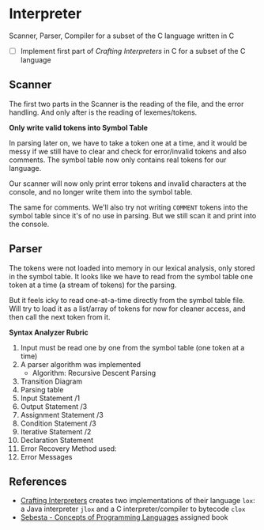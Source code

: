 # Interpreter

Scanner, Parser, Compiler for a subset of the C language written in C

- [ ] Implement first part of *Crafting Interpreters* in C for a subset of the C language

## Scanner

The first two parts in the Scanner is the reading of the file, and the error handling. And only after is the reading of lexemes/tokens.

**Only write valid tokens into Symbol Table**

In parsing later on, we have to take a token one at a time, and it would be messy if we still have to clear
and check for error/invalid tokens and also comments. The symbol table now only contains real tokens for our language.

Our scanner will now only print error tokens and invalid characters at the console, and no longer write them
into the symbol table.

The same for comments. We'll also try not writing `COMMENT` tokens into the symbol table since it's of no use in parsing. But we still scan it and print into the console.

## Parser

The tokens were not loaded into memory in our lexical analysis, only stored in the symbol table. 
It looks like we have to read from the symbol table one token at a time (a stream of tokens) for the parsing.

But it feels icky to read one-at-a-time directly from the symbol table file. Will try to load it as a list/array of tokens for now for cleaner access, and then call the next token from it.

**Syntax Analyzer Rubric**

1. Input must be read one by one from the symbol table (one token at a time)
2. A parser algorithm was implemented
    *   Algorithm: Recursive Descent Parsing
3. Transition Diagram
4. Parsing table
5. Input Statement /1
6. Output Statement /3
7. Assignment Statement /3
8. Condition Statement /3
9. Iterative Statement /2
10. Declaration Statement
11. Error Recovery Method used:
12. Error Messages

## References

- [Crafting Interpreters](https://craftinginterpreters.com/) creates two implementations of their language `lox`:
a Java interpreter `jlox` and a C interpreter/compiler to bytecode `clox`
- [Sebesta - Concepts of Programming Languages](https://www.pearson.com/en-us/subject-catalog/p/concepts-of-programming-languages/P200000003361) assigned book